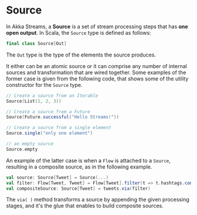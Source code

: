 # Source

In Akka Streams, a **Source** is a set of stream processing steps that has **one open output**. In Scala, the `Source` type is defined as follows:

```scala
final class Source[Out]
```

The `Out` type is the type of the elements the source produces.

It either can be an atomic source or it can comprise any number of internal sources and transformation that are wired together. Some examples of the former case is given from the following code, that shows some of the utility constructor for the `Source` type.

```scala
// Create a source from an Iterable
Source(List(1, 2, 3))

// Create a source from a Future
Source(Future.successful("Hello Streams!"))

// Create a source from a single element
Source.single("only one element")

// an empty source
Source.empty
```

An example of the latter case is when a `Flow` is attached  to a `Source`, resulting in a composite source, as in the following example.

```scala
val source: Source[Tweet] = Source(...)
val filter: Flow[Tweet, Tweet] = Flow[Tweet].filter(t => t.hashtags.contains(hashtag))
val compositeSource: Source[Tweet] = tweets.via(filter)
```

The `via( )` method transforms a source by appending the given processing stages, and it's the glue that enables to build composite sources.

